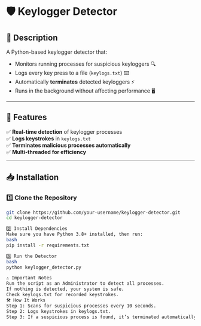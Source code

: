 # 🛡️ Keylogger Detector

## 📌 Description
A Python-based keylogger detector that:
- Monitors running processes for suspicious keyloggers 🔍
- Logs every key press to a file (`keylogs.txt`) ⌨️
- Automatically **terminates** detected keyloggers ⚡
- Runs in the background without affecting performance 🖥️

---

## 🚀 Features
✅ **Real-time detection** of keylogger processes  
✅ **Logs keystrokes** in `keylogs.txt`  
✅ **Terminates malicious processes automatically**  
✅ **Multi-threaded for efficiency**  

---

## 📥 Installation

### **1️⃣ Clone the Repository**
```bash
git clone https://github.com/your-username/keylogger-detector.git
cd keylogger-detector

2️⃣ Install Dependencies
Make sure you have Python 3.8+ installed, then run:
bash 
pip install -r requirements.txt

3️⃣ Run the Detector
bash
python keylogger_detector.py

⚠️ Important Notes
Run the script as an Administrator to detect all processes.
If nothing is detected, your system is safe.
Check keylogs.txt for recorded keystrokes.
🛠 How It Works
Step 1: Scans for suspicious processes every 10 seconds.
Step 2: Logs keystrokes in keylogs.txt.
Step 3: If a suspicious process is found, it’s terminated automatically.



